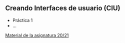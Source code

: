 ## Creando Interfaces de usuario (CIU)

- Práctica 1
- ...

[Material de la asignatura 20/21](https://github.com/otsedom/CIU)
